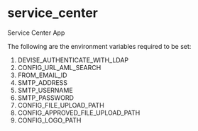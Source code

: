 service_center
==============

Service Center App

The following are the environment variables required to be set:

1. DEVISE_AUTHENTICATE_WITH_LDAP
2. CONFIG_URL_AML_SEARCH
3. FROM_EMAIL_ID 
4. SMTP_ADDRESS 
5. SMTP_USERNAME 
6. SMTP_PASSWORD 
7. CONFIG_FILE_UPLOAD_PATH
8. CONFIG_APPROVED_FILE_UPLOAD_PATH
9. CONFIG_LOGO_PATH